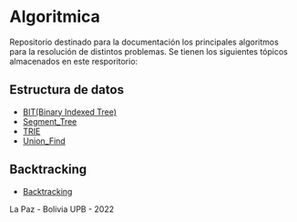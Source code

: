 # Algoritmica
Repositorio destinado para la documentación los principales algoritmos para la resolución de distintos problemas. Se tienen los siguientes tópicos almacenados en este resporitorio:

## Estructura de datos
- [BIT(Binary Indexed Tree)](https://github.com/AnderMichael/Algoritmica/tree/main/EstructurasDeDatos/BIT)
- [Segment_Tree](https://github.com/AnderMichael/Algoritmica/tree/main/EstructurasDeDatos/SegmentTree)
- [TRIE](https://github.com/AnderMichael/Algoritmica/tree/main/EstructurasDeDatos/TRIE)
- [Union_Find](https://github.com/AnderMichael/Algoritmica/tree/main/EstructurasDeDatos/Union_Find)

## Backtracking
- [Backtracking](https://github.com/AnderMichael/Algoritmica/tree/main/Backtracking)

 La Paz - Bolivia
    UPB - 2022
